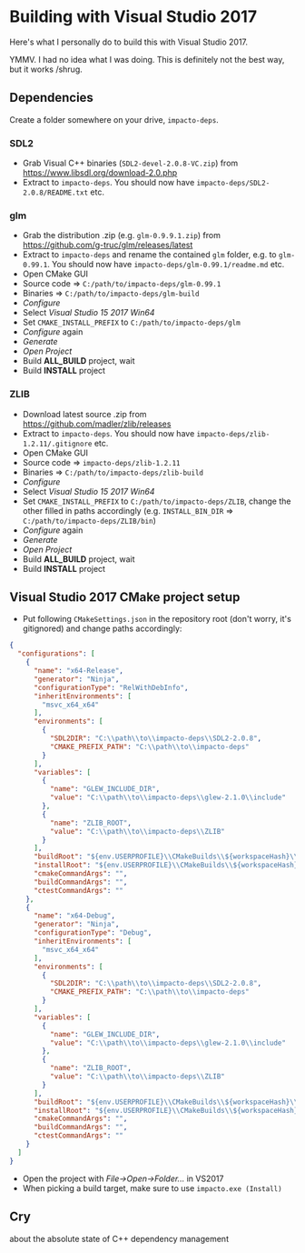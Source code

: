 # Building with Visual Studio 2017

Here's what I personally do to build this with Visual Studio 2017.

YMMV. I had no idea what I was doing. This is definitely not the best way, but it works /shrug.

## Dependencies

Create a folder somewhere on your drive, `impacto-deps`.

### SDL2

- Grab Visual C++ binaries (`SDL2-devel-2.0.8-VC.zip`) from https://www.libsdl.org/download-2.0.php
- Extract to `impacto-deps`. You should now have `impacto-deps/SDL2-2.0.8/README.txt` etc.

### glm

- Grab the distribution .zip (e.g. `glm-0.9.9.1.zip`) from https://github.com/g-truc/glm/releases/latest
- Extract to `impacto-deps` and rename the contained `glm` folder, e.g. to `glm-0.99.1`. You should now have `impacto-deps/glm-0.99.1/readme.md` etc.
- Open CMake GUI
- Source code => `C:/path/to/impacto-deps/glm-0.99.1`
- Binaries => `C:/path/to/impacto-deps/glm-build`
- *Configure*
- Select *Visual Studio 15 2017 Win64*
- Set `CMAKE_INSTALL_PREFIX` to `C:/path/to/impacto-deps/glm`
- *Configure* again
- *Generate*
- *Open Project*
- Build **ALL_BUILD** project, wait
- Build **INSTALL** project

### ZLIB

- Download latest source .zip from https://github.com/madler/zlib/releases
- Extract to `impacto-deps`. You should now have `impacto-deps/zlib-1.2.11/.gitignore` etc.
- Open CMake GUI
- Source code => `impacto-deps/zlib-1.2.11`
- Binaries => `C:/path/to/impacto-deps/zlib-build`
- *Configure*
- Select *Visual Studio 15 2017 Win64*
- Set `CMAKE_INSTALL_PREFIX` to `C:/path/to/impacto-deps/ZLIB`, change the other filled in paths accordingly (e.g. `INSTALL_BIN_DIR` => `C:/path/to/impacto-deps/ZLIB/bin`)
- *Configure* again
- *Generate*
- *Open Project*
- Build **ALL_BUILD** project, wait
- Build **INSTALL** project

## Visual Studio 2017 CMake project setup

- Put following `CMakeSettings.json` in the repository root (don't worry, it's gitignored) and change paths accordingly:

```json
{
  "configurations": [
    {
      "name": "x64-Release",
      "generator": "Ninja",
      "configurationType": "RelWithDebInfo",
      "inheritEnvironments": [
        "msvc_x64_x64"
      ],
      "environments": [
        {
          "SDL2DIR": "C:\\path\\to\\impacto-deps\\SDL2-2.0.8",
          "CMAKE_PREFIX_PATH": "C:\\path\\to\\impacto-deps"
        }
      ],
      "variables": [
        {
          "name": "GLEW_INCLUDE_DIR",
          "value": "C:\\path\\to\\impacto-deps\\glew-2.1.0\\include"
        },
        {
          "name": "ZLIB_ROOT",
          "value": "C:\\path\\to\\impacto-deps\\ZLIB"
        }
      ],
      "buildRoot": "${env.USERPROFILE}\\CMakeBuilds\\${workspaceHash}\\build\\${name}",
      "installRoot": "${env.USERPROFILE}\\CMakeBuilds\\${workspaceHash}\\install\\${name}",
      "cmakeCommandArgs": "",
      "buildCommandArgs": "",
      "ctestCommandArgs": ""
    },
    {
      "name": "x64-Debug",
      "generator": "Ninja",
      "configurationType": "Debug",
      "inheritEnvironments": [
        "msvc_x64_x64"
      ],
      "environments": [
        {
          "SDL2DIR": "C:\\path\\to\\impacto-deps\\SDL2-2.0.8",
          "CMAKE_PREFIX_PATH": "C:\\path\\to\\impacto-deps"
        }
      ],
      "variables": [
        {
          "name": "GLEW_INCLUDE_DIR",
          "value": "C:\\path\\to\\impacto-deps\\glew-2.1.0\\include"
        },
        {
          "name": "ZLIB_ROOT",
          "value": "C:\\path\\to\\impacto-deps\\ZLIB"
        }
      ],
      "buildRoot": "${env.USERPROFILE}\\CMakeBuilds\\${workspaceHash}\\build\\${name}",
      "installRoot": "${env.USERPROFILE}\\CMakeBuilds\\${workspaceHash}\\install\\${name}",
      "cmakeCommandArgs": "",
      "buildCommandArgs": "",
      "ctestCommandArgs": ""
    }
  ]
}
```

- Open the project with *File->Open->Folder...* in VS2017
- When picking a build target, make sure to use `impacto.exe (Install)`

## Cry

about the absolute state of C++ dependency management